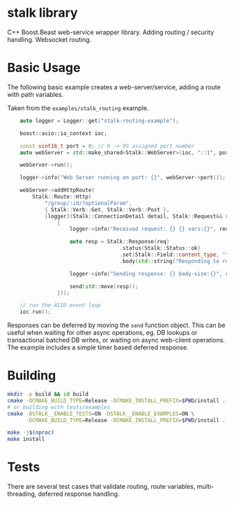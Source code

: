 # stalk library
C++ Boost.Beast web-service wrapper library.
Adding routing / security handling.
Websocket routing.

# Basic Usage

The following basic example creates a web-server/service, adding a route with path variables.

Taken from the `examples/stalk_routing` example.

```cpp
    auto logger = Logger::get("stalk-routing-example");

    boost::asio::io_context ioc;

    const uint16_t port = 0; // 0 -> OS assigned port number
    auto webServer = std::make_shared<Stalk::WebServer>(ioc, "::1", port, serverKey(), serverCert());

    webServer->run();

    logger->info("Web Server running on port: {}", webServer->port()); // log the OS assigned port number

    webServer->addHttpRoute(
        Stalk::Route::Http(
            "/group/:id/?optionalParam",
            { Stalk::Verb::Get, Stalk::Verb::Post },
            [logger](Stalk::ConnectionDetail detail, Stalk::Request&& req, Stalk::RequestVariables&& requestVars, Stalk::SendResponse&& send)
                {
                    logger->info("Received request: {} {} vars:{}", req.target(), req.method(), requestVars);

                    auto resp = Stalk::Response(req)
                                    .status(Stalk::Status::ok)
                                    .set(Stalk::Field::content_type, "text/plain")
                                    .body(std::string("Responding to request for group:") + requestVars["id"]);

                    logger->info("Sending response: {} body-size:{}", resp.status(), resp.body().size());

                    send(std::move(resp));
                }));

    // run the ASIO event loop
    ioc.run();
```

Responses can be deferred by moving the `send` function object. This can be useful when waiting for other async operations, eg. DB lookups or transactional batched DB writes, or waiting on async web-client operations.
The example includes a simple timer based deferred response.

# Building
```bash
mkdir -p build && cd build
cmake -DCMAKE_BUILD_TYPE=Release -DCMAKE_INSTALL_PREFIX=$PWD/install ../
# or building with tests/examples
cmake -DSTALK__ENABLE_TESTS=ON -DSTALK__ENABLE_EXAMPLES=ON \
      -DCMAKE_BUILD_TYPE=Release -DCMAKE_INSTALL_PREFIX=$PWD/install ../

make -j$(nproc)
make install
```

# Tests
There are several test cases that validate routing, route variables, multi-threading, deferred response handling.

